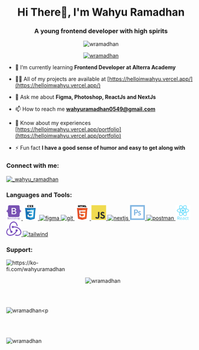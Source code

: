 <h1 align="center">Hi There👋, I'm Wahyu Ramadhan</h1>
<h3 align="center">A young frontend developer with high spirits</h3>

<p align="center"> <img src="https://komarev.com/ghpvc/?username=wramadhan&label=Profile%20views&color=0e75b6&style=flat" alt="wramadhan" /> </p>

<p align="center"> <a href="https://github.com/ryo-ma/github-profile-trophy"><img src="https://github-profile-trophy.vercel.app/?username=wramadhan" alt="wramadhan" /></a> </p>

- 🌱 I’m currently learning **Frontend Developer at Alterra Academy**

- 👨‍💻 All of my projects are available at [https://helloimwahyu.vercel.app/](https://helloimwahyu.vercel.app/)

- 💬 Ask me about **Figma, Photoshop, ReactJs and NextJs**

- 📫 How to reach me **wahyuramadhan0549@gmail.com**

- 📄 Know about my experiences [https://helloimwahyu.vercel.app/portfolio](https://helloimwahyu.vercel.app/portfolio)

- ⚡ Fun fact **I have a good sense of humor and easy to get along with**

<h3 align="left">Connect with me:</h3>
<p align="left">
<a href="https://instagram.com/_wahyu_ramadhan" target="blank"><img align="center" src="https://raw.githubusercontent.com/rahuldkjain/github-profile-readme-generator/master/src/images/icons/Social/instagram.svg" alt="_wahyu_ramadhan" height="30" width="40" /></a>
</p>

<h3 align="left">Languages and Tools:</h3>
<p align="left"> <a href="https://getbootstrap.com" target="_blank" rel="noreferrer"> <img src="https://raw.githubusercontent.com/devicons/devicon/master/icons/bootstrap/bootstrap-plain-wordmark.svg" alt="bootstrap" width="40" height="40"/> </a> <a href="https://www.w3schools.com/css/" target="_blank" rel="noreferrer"> <img src="https://raw.githubusercontent.com/devicons/devicon/master/icons/css3/css3-original-wordmark.svg" alt="css3" width="40" height="40"/> </a> <a href="https://www.figma.com/" target="_blank" rel="noreferrer"> <img src="https://www.vectorlogo.zone/logos/figma/figma-icon.svg" alt="figma" width="40" height="40"/> </a> <a href="https://git-scm.com/" target="_blank" rel="noreferrer"> <img src="https://www.vectorlogo.zone/logos/git-scm/git-scm-icon.svg" alt="git" width="40" height="40"/> </a> <a href="https://www.w3.org/html/" target="_blank" rel="noreferrer"> <img src="https://raw.githubusercontent.com/devicons/devicon/master/icons/html5/html5-original-wordmark.svg" alt="html5" width="40" height="40"/> </a> <a href="https://developer.mozilla.org/en-US/docs/Web/JavaScript" target="_blank" rel="noreferrer"> <img src="https://raw.githubusercontent.com/devicons/devicon/master/icons/javascript/javascript-original.svg" alt="javascript" width="40" height="40"/> </a> <a href="https://nextjs.org/" target="_blank" rel="noreferrer"> <img src="https://cdn.worldvectorlogo.com/logos/nextjs-2.svg" alt="nextjs" width="40" height="40"/> </a> <a href="https://www.photoshop.com/en" target="_blank" rel="noreferrer"> <img src="https://raw.githubusercontent.com/devicons/devicon/master/icons/photoshop/photoshop-line.svg" alt="photoshop" width="40" height="40"/> </a> <a href="https://postman.com" target="_blank" rel="noreferrer"> <img src="https://www.vectorlogo.zone/logos/getpostman/getpostman-icon.svg" alt="postman" width="40" height="40"/> </a> <a href="https://reactjs.org/" target="_blank" rel="noreferrer"> <img src="https://raw.githubusercontent.com/devicons/devicon/master/icons/react/react-original-wordmark.svg" alt="react" width="40" height="40"/> </a> <a href="https://redux.js.org" target="_blank" rel="noreferrer"> <img src="https://raw.githubusercontent.com/devicons/devicon/master/icons/redux/redux-original.svg" alt="redux" width="40" height="40"/> </a> <a href="https://tailwindcss.com/" target="_blank" rel="noreferrer"> <img src="https://www.vectorlogo.zone/logos/tailwindcss/tailwindcss-icon.svg" alt="tailwind" width="40" height="40"/> </a> </p>

<h3 align="left">Support:</h3>
<p><a href="https://ko-fi.com/wahyuramadhan"> <img align="left" src="https://cdn.ko-fi.com/cdn/kofi3.png?v=3" height="50" width="210" alt="https://ko-fi.com/wahyuramadhan" /></a></p><br><br>

<p>&nbsp;<img align="left" src="https://github-readme-stats.vercel.app/api/top-langs?username=wramadhan&show_icons=true&locale=en&layout=compact" alt="wramadhan" /></p><br><br>

<p<img align="left" src="https://github-readme-stats.vercel.app/api?username=wramadhan&show_icons=true&locale=en" alt="wramadhan" /></p><br><br>

<p><img align="center" src="https://github-readme-streak-stats.herokuapp.com/?user=wramadhan&" alt="wramadhan" /></p>

